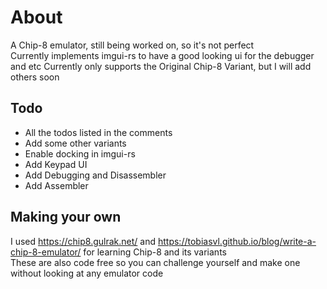 # About

A Chip-8 emulator, still being worked on, so it's not perfect\
Currently implements imgui-rs to have a good looking ui for the debugger and etc
Currently only supports the Original Chip-8 Variant, but I will add others soon

## Todo
- All the todos listed in the comments
- Add some other variants
- Enable docking in imgui-rs
- Add Keypad UI
- Add Debugging and Disassembler
- Add Assembler

## Making your own
I used https://chip8.gulrak.net/ and https://tobiasvl.github.io/blog/write-a-chip-8-emulator/ for learning Chip-8 and its variants\
These are also code free so you can challenge yourself and make one without looking at any emulator code
